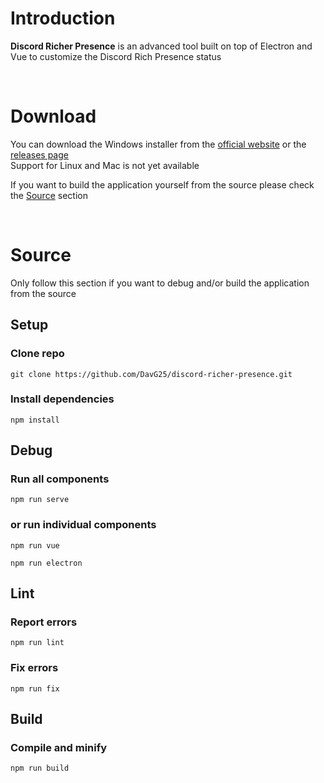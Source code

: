 # Introduction
**Discord Richer Presence** is an advanced tool built on top of Electron and Vue to customize the Discord Rich Presence status

<br />

# Download
You can download the Windows installer from the [official website](https://www.davg25.com/apps/discord-richer-presence/) or the [releases page](https://github.com/DavG25/discord-richer-presence/releases/)  
Support for Linux and Mac is not yet available  

If you want to build the application yourself from the source please check the [Source](#Source) section

<br />

# Source
Only follow this section if you want to debug and/or build the application from the source  
## Setup
### Clone repo
```
git clone https://github.com/DavG25/discord-richer-presence.git
```
### Install dependencies
```
npm install
```

## Debug
### Run all components
```
npm run serve
```
### or run individual components
```
npm run vue
```
```
npm run electron
```

## Lint
### Report errors
```
npm run lint
```
### Fix errors
```
npm run fix
```

## Build
### Compile and minify
```
npm run build
```

